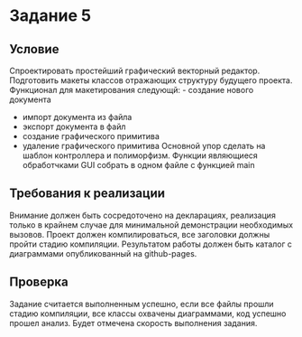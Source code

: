 # Задание 5
## Условие
Спроектировать простейший графический векторный редактор. Подготовить
макеты классов отражающих структуру будущего проекта.
Функционал для макетирования следующй: - создание нового документа
- импорт документа из файла
- экспорт документа в файл
- создание графического примитива
- удаление графического примитива
Основной упор сделать на шаблон контроллера и полиморфизм. Функции
являющиеся обработчками GUI собрать в одном файле с функцией main

## Требования к реализации
Внимание должен быть сосредоточено на декларациях, реализация только
в крайнем случае для минимальной демонстрации необходимых вызовов.
Проект должен компилироваться, все заголовки должны пройти стадию
компиляции.
Результатом работы должен быть каталог с диаграммами опубликованный
на github-pages.

## Проверка
Задание считается выполненным успешно, если все файлы прошли стадию
компиляции, все классы охвачены диаграммами, код успешно прошел
анализ.
Будет отмечена скорость выполнения задания.

